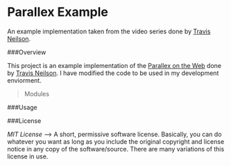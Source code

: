 # Parallex Example

An example implementation taken from the video series done by [Travis Neilson](https://www.youtube.com/playlist?list=PLqGj3iMvMa4IyCbhul-PdeiDqmh4ooJzk).

###Overview

This project is an example implementation of the [Parallex on the Web](https://github.com/DevTips/Parallax-on-the-Web-DevTips-) done by [Travis Neilson](https://github.com/travisneilson). I have modified the code to be used in my development enviorment.

>Modules


###Usage

###License

*MIT License* --> A short, permissive software license. Basically, you can do whatever you want as long as you include the original copyright and license notice in any copy of the software/source.  There are many variations of this license in use.
